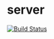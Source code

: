 # server
[![Build Status](https://dev.azure.com/385109/Travel%20Manager/_apis/build/status/travel-manager.server?branchName=master)](https://dev.azure.com/385109/Travel%20Manager/_build/latest?definitionId=7&branchName=master)
